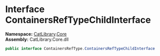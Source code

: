 # Interface ContainersRefTypeChildInterface

__Namespace:__ [CatLibrary](CatLibrary.md).[Core](CatLibrary.Core.md)  
__Assembly:__ CatLibrary.Core.dll

```csharp
public interface ContainersRefType.ContainersRefTypeChildInterface
```

